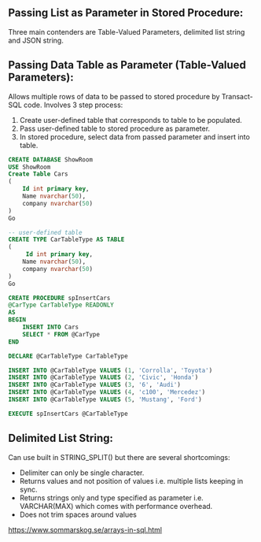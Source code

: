 ## Passing List as Parameter in Stored Procedure:
Three main contenders are Table-Valued Parameters, delimited list string and JSON string.

## Passing Data Table as Parameter (Table-Valued Parameters):
Allows multiple rows of data to be passed to stored procedure by Transact-SQL code. Involves 3 step process:
1) Create user-defined table that corresponds to table to be populated.
2) Pass user-defined table to stored procedure as parameter.
3) In stored procedure, select data from passed parameter and insert into table.

```sql
CREATE DATABASE ShowRoom
USE ShowRoom
Create Table Cars
(
    Id int primary key,
    Name nvarchar(50),
    company nvarchar(50)
)
Go

-- user-defined table
CREATE TYPE CarTableType AS TABLE
(
     Id int primary key,
    Name nvarchar(50),
    company nvarchar(50)
)
Go

CREATE PROCEDURE spInsertCars
@CarType CarTableType READONLY
AS
BEGIN
    INSERT INTO Cars
    SELECT * FROM @CarType
END

DECLARE @CarTableType CarTableType

INSERT INTO @CarTableType VALUES (1, 'Corrolla', 'Toyota')
INSERT INTO @CarTableType VALUES (2, 'Civic', 'Honda')
INSERT INTO @CarTableType VALUES (3, '6', 'Audi')
INSERT INTO @CarTableType VALUES (4, 'c100', 'Mercedez')
INSERT INTO @CarTableType VALUES (5, 'Mustang', 'Ford')

EXECUTE spInsertCars @CarTableType
```

## Delimited List String:
Can use built in STRING_SPLIT() but there are several shortcomings:
- Delimiter can only be single character.
- Returns values and not position of values i.e. multiple lists keeping in sync.
- Returns strings only and type specified as parameter i.e. VARCHAR(MAX) which comes with performance overhead.
- Does not trim spaces around values

https://www.sommarskog.se/arrays-in-sql.html
